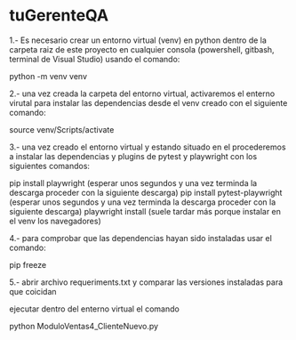 # tuGerenteQA


1.- Es necesario crear un entorno virtual (venv) en python dentro de la carpeta raiz de este proyecto en cualquier consola (powershell, gitbash, terminal de Visual Studio) usando el comando: 

python -m venv venv 

2.- una vez creada la carpeta del entorno virtual, activaremos el enterno virutal para instalar las dependencias desde el venv creado con el siguiente comando: 

source venv/Scripts/activate

3.- una vez creado el entorno virtual y estando situado en el procederemos a instalar las dependencias y plugins de pytest y playwright con los siguientes comandos: 

pip install playwright (esperar unos segundos y una vez terminda la descarga proceder con la siguiente descarga)
pip install pytest-playwright (esperar unos segundos y una vez terminda la descarga proceder con la siguiente descarga)
playwright install (suele tardar más porque instalar en el venv los navegadores) 

4.- para comprobar que las dependencias hayan sido instaladas usar el comando:

pip freeze


5.- abrir archivo requeriments.txt y comparar las versiones instaladas para que coicidan 

ejecutar dentro del enterno virtual el comando

python ModuloVentas4_ClienteNuevo.py



